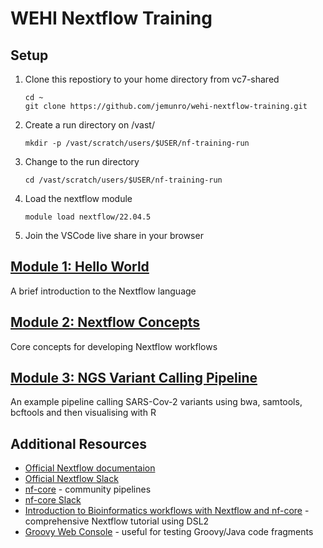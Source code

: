 # WEHI Nextflow Training

## Setup
1. Clone this repostiory to your home directory from vc7-shared
    ```
    cd ~
    git clone https://github.com/jemunro/wehi-nextflow-training.git
    ```
2. Create a run directory on /vast/
    ```
    mkdir -p /vast/scratch/users/$USER/nf-training-run
    ```
3. Change to the run directory
    ```
    cd /vast/scratch/users/$USER/nf-training-run
    ```
4. Load the nextflow module
    ```
    module load nextflow/22.04.5
    ```
5. Join the VSCode live share in your browser

## [Module 1: Hello World](module_1/README.md)
A brief introduction to the Nextflow language

## [Module 2: Nextflow Concepts](module_2/README.md)
Core concepts for developing Nextflow workflows

## [Module 3: NGS Variant Calling Pipeline](module_3/README.md)
An example pipeline calling SARS-Cov-2 variants using bwa, samtools, bcftools and then visualising with R


## Additional Resources
* [Official Nextflow documentaion](https://www.nextflow.io/docs/latest/basic.html)
* [Official Nextflow Slack](https://www.nextflow.io/slack-invite.html)
* [nf-core](https://nf-co.re/) - community pipelines
* [nf-core Slack](https://nf-co.re/join/slack)
* [Introduction to Bioinformatics workflows with Nextflow and nf-core](https://carpentries-incubator.github.io/workflows-nextflow/index.html) - comprehensive Nextflow tutorial using DSL2
* [Groovy Web Console](https://groovyconsole.appspot.com/) - useful for testing Groovy/Java code fragments